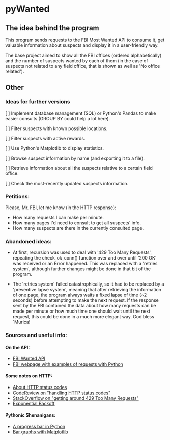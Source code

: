 # pyWanted

## The idea behind the program

This program sends requests to the FBI Most Wanted API to consume it, get valuable information about suspects
and display it in a user-friendly way.

The base project aimed to show all the FBI offices (ordered alphabetically) and the number of suspects wanted by
each of them (in the case of suspects not related to any field office, that is shown as well as 'No office related').



## Other

### Ideas for further versions

[ ] Implement database management (SQL) or Python's Pandas to make easier consults (GROUP BY could help a lot here).

[ ] Filter suspects with known possible locations.

[ ] Filter suspects with active rewards.

[ ] Use Python's Matplotlib to display statistics.

[ ] Browse suspect information by name (and exporting it to a file).

[ ] Retrieve information about all the suspects relative to a certain field office.

[ ] Check the most-recently updated suspects information.



### Petitions:

Please, Mr. FBI, let me know (in the HTTP response):

- How many requests I can make per minute.
- How many pages I'd need to consult to get all suspects' info.
- How many suspects are there in the currently consulted page.

### Abandoned ideas:

- At first, recursion was used to deal with '429 Too Many Requests', repeating the check_ok_conn() function over
and over until '200 OK' was received or an Error happened. This was replaced with a 'retries system', although
further changes might be done in that bit of the program.


- The 'retries system' failed catastrophically, so it had to be replaced by a 'preventive lapse system', meaning
that after retrieving the information of one page, the program always waits a fixed lapse of time (~2 seconds)
before attempting to make the next request. If the response sent by the FBI contained the data about how many
requests can be made per minute or how much time one should wait until the next request, this could be done in
a much more elegant way. God bless ´Murica!

### Sources and useful info:

#### On the API: 
- [FBI Wanted API](https://api.fbi.gov/wanted/v1/list)
- [FBI webpage with examples of requests with Python](https://www.fbi.gov/wanted/api)

#### Some notes on HTTP:
- [About HTTP status codes](https://developer.mozilla.org/en-US/docs/Web/HTTP/Status)
- [CodeReview on "handling HTTP status codes"](https://codereview.stackexchange.com/questions/282754/python-handling-different-http-status-codes-using-the-requests-library)
- [StackOverflow on "getting around 429 Too Many Requests"](https://stackoverflow.com/questions/22786068/how-to-avoid-http-error-429-too-many-requests-python) 
- [Exponential Backoff](https://en.wikipedia.org/wiki/Exponential_backoff)

#### Pythonic Shenanigans:
- [A progress bar in Python](https://www.youtube.com/watch?v=x1eaT88vJUA) 
- [Bar graphs with Matplotlib](https://www.youtube.com/watch?v=zwSJeIcRFuQ)

